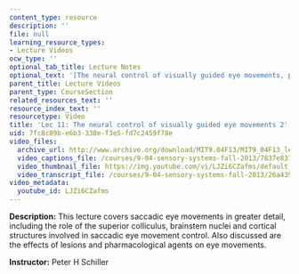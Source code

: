 ```yaml
---
content_type: resource
description: ''
file: null
learning_resource_types:
- Lecture Videos
ocw_type: ''
optional_tab_title: Lecture Notes
optional_text: '[The neural control of visually guided eye movements, part 2 (PDF)](/courses/9-04-sensory-systems-fall-2013/resources/mit9_04f13_vis11)'
parent_title: Lecture Videos
parent_type: CourseSection
related_resources_text: ''
resource_index_text: ''
resourcetype: Video
title: 'Lec 11: The neural control of visually guided eye movements 2'
uid: 7fc8c89b-e6b3-338e-f3e5-fd7c2459f78e
video_files:
  archive_url: http://www.archive.org/download/MIT9.04F13/MIT9_04F13_lec11_300k.mp4
  video_captions_file: /courses/9-04-sensory-systems-fall-2013/7837e83762eb58e4946a4d2087e00d7a_LJZi6CZafms.vtt
  video_thumbnail_file: https://img.youtube.com/vi/LJZi6CZafms/default.jpg
  video_transcript_file: /courses/9-04-sensory-systems-fall-2013/26a439f2f4863469e5c3cae9e7708c18_LJZi6CZafms.pdf
video_metadata:
  youtube_id: LJZi6CZafms
---
```


**Description:** This lecture covers saccadic eye movements in greater detail, including the role of the superior colliculus, brainstem nuclei and cortical structures involved in saccadic eye movement control. Also discussed are the effects of lesions and pharmacological agents on eye movements.

**Instructor:** Peter H Schiller